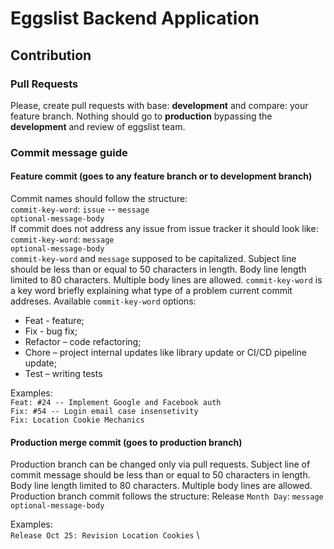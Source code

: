 # Eggslist Backend Application

## Contribution
### Pull Requests
Please, create pull requests with base: **development** and compare: your feature branch. Nothing should go to **production** bypassing the **development** and review of eggslist team.
### Commit message guide
#### Feature commit (goes to any feature branch or to **development** branch)
Commit names should follow the structure: \
`commit-key-word`: `issue` -- `message` \
`optional-message-body` \
If commit does not address any issue from issue tracker it should look like: \
`commit-key-word`: `message` \
`optional-message-body` \
`commit-key-word` and `message` supposed to be capitalized.
Subject line should be less than or equal to 50 characters in length.
Body line length limited to 80 characters. Multiple body lines are allowed.
`commit-key-word` is a key word briefly explaining what type of a problem current commit addreses. Available `commit-key-word` options:
* Feat - feature;
* Fix - bug fix;
* Refactor – code refactoring;
* Chore – project internal updates like library update or CI/CD pipeline update;
* Test – writing tests

Examples: \
`Feat: #24 -- Implement Google and Facebook auth` \
`Fix: #54 -- Login email case insensetivity` \
`Fix: Location Cookie Mechanics`

#### Production merge commit (goes to **production** branch)
Production branch can be changed only via pull requests. Subject line of commit message should be less than or equal to 50 characters in length. 
Body line length limited to 80 characters. Multiple body lines are allowed.
Production branch commit follows the structure:
Release `Month Day`: `message` \
`optional-message-body`

Examples: \
`Release Oct 25: Revision Location Cookies` \
